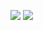 
![](https://komarev.com/ghpvc/?username=amalthomas2003&color=1260CC)
![](https://komarev.com/ghpvc/?username=jaydeyron&color=1260CC)
